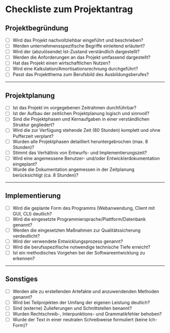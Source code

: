 # Checkliste zum Projektantrag

## Projektbegründung

- [ ] Wird das Projekt nachvollziehbar eingeführt und beschrieben?
- [ ] Werden unternehmensspezifische Begriffe einleitend erläutert?
- [ ] Wird der (abzulösende) Ist-Zustand verständlich dargestellt?
- [ ] Werden die Anforderungen an das Projekt umfassend dargestellt?
- [ ] Hat das Projekt einen wirtschaftlichen Nutzen?
- [ ] Wird eine Kalkulation/Amortisationsrechnung durchgeführt?
- [ ] Passt das Projektthema zum Berufsbild des Ausbildungsberufes?

---

## Projektplanung

- [ ] Ist das Projekt im vorgegebenen Zeitrahmen durchführbar?
- [ ] Ist der Aufbau der zeitlichen Projektplanung logisch und sinnvoll?
- [ ] Sind die Projektphasen und Kernaufgaben in einer verständlichen Struktur gegliedert?
- [ ] Wird die zur Verfügung stehende Zeit (80 Stunden) komplett und ohne Pufferzeit verplant?
- [ ] Wurden alle Projektphasen detailliert heruntergebrochen (max. 8 Stunden)?
- [ ] Stimmt das Verhältnis von Entwurfs- und Implementierungszeit?
- [ ] Wird eine angemessene Benutzer- und/oder Entwicklerdokumentation eingeplant?
- [ ] Wurde die Dokumentation angemessen in der Zeitplanung berücksichtigt (ca. 8 Stunden)?

---

## Implementierung

- [ ] Wird die geplante Form des Programms (Webanwendung, Client mit GUI, CLI) deutlich?
- [ ] Wird die eingesetzte Programmiersprache/Plattform/Datenbank genannt?
- [ ] Werden die eingesetzten Maßnahmen zur Qualitätssicherung verdeutlicht?
- [ ] Wird der verwendete Entwicklungsprozess genannt?
- [ ] Wird die berufsspezifische notwendige technische Tiefe erreicht?
- [ ] Ist ein methodisches Vorgehen bei der Softwareentwicklung zu erkennen?

---

## Sonstiges

- [ ] Werden alle zu erstellenden Artefakte und anzuwendenden Methoden genannt?
- [ ] Wird bei Teilprojekten der Umfang der eigenen Leistung deutlich?
- [ ] Sind (externe) Zulieferungen und Schnittstellen benannt?
- [ ] Wurden Rechtschreib-, Interpunktions- und Grammatikfehler behoben?
- [ ] Wurde der Text in einer neutralen Schreibweise formuliert (keine Ich-Form)?
